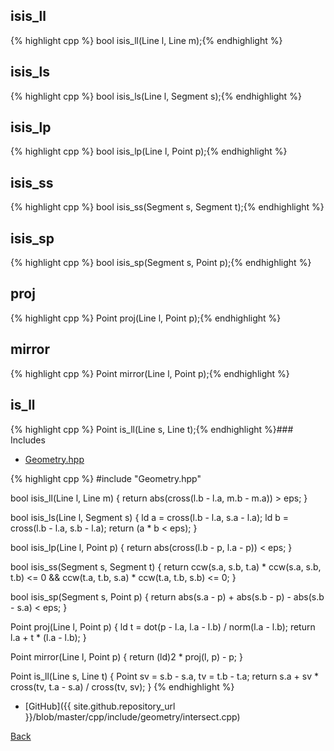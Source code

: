## isis_ll

{% highlight cpp %}
bool isis_ll(Line l, Line m);{% endhighlight %}

## isis_ls

{% highlight cpp %}
bool isis_ls(Line l, Segment s);{% endhighlight %}

## isis_lp

{% highlight cpp %}
bool isis_lp(Line l, Point p);{% endhighlight %}

## isis_ss

{% highlight cpp %}
bool isis_ss(Segment s, Segment t);{% endhighlight %}

## isis_sp

{% highlight cpp %}
bool isis_sp(Segment s, Point p);{% endhighlight %}

## proj

{% highlight cpp %}
Point proj(Line l, Point p);{% endhighlight %}

## mirror

{% highlight cpp %}
Point mirror(Line l, Point p);{% endhighlight %}

## is_ll

{% highlight cpp %}
Point is_ll(Line s, Line t);{% endhighlight %}### Includes

- [Geometry.hpp](Geometry)

{% highlight cpp %}
#include "Geometry.hpp"

bool isis_ll(Line l, Line m) {
  return abs(cross(l.b - l.a, m.b - m.a)) > eps;
}

bool isis_ls(Line l, Segment s) {
  ld a = cross(l.b - l.a, s.a - l.a);
  ld b = cross(l.b - l.a, s.b - l.a);
  return (a * b < eps);
}

bool isis_lp(Line l, Point p) {
  return abs(cross(l.b - p, l.a - p)) < eps;
}

bool isis_ss(Segment s, Segment t) {
  return ccw(s.a, s.b, t.a) * ccw(s.a, s.b, t.b) <= 0 &&
    ccw(t.a, t.b, s.a) * ccw(t.a, t.b, s.b) <= 0;
}

bool isis_sp(Segment s, Point p) {
  return abs(s.a - p) + abs(s.b - p) - abs(s.b - s.a) < eps;
}

Point proj(Line l, Point p) {
  ld t = dot(p - l.a, l.a - l.b) / norm(l.a - l.b);
  return l.a + t * (l.a - l.b);
}

Point mirror(Line l, Point p) {
  return (ld)2 * proj(l, p) - p;
}

Point is_ll(Line s, Line t) {
  Point sv = s.b - s.a, tv = t.b - t.a;
  return s.a + sv * cross(tv, t.a - s.a) / cross(tv, sv);
}
{% endhighlight %}

- [GitHub]({{ site.github.repository_url }}/blob/master/cpp/include/geometry/intersect.cpp)

[Back](../..)
